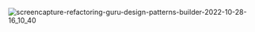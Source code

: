 ![screencapture-refactoring-guru-design-patterns-builder-2022-10-28-16_10_40](https://user-images.githubusercontent.com/58219688/198605294-e4a3611f-f132-42c5-9348-6635cb2557f4.png)
